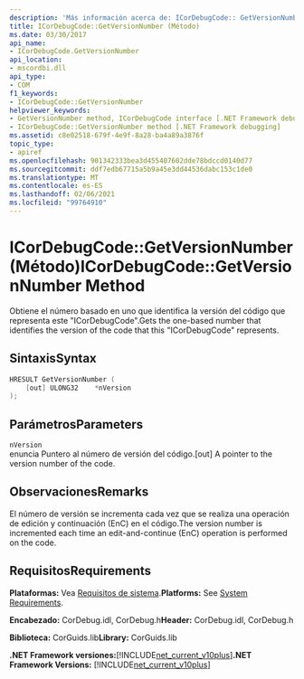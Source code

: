 ```yaml
---
description: 'Más información acerca de: ICorDebugCode:: GetVersionNumber ((método)'
title: ICorDebugCode::GetVersionNumber (Método)
ms.date: 03/30/2017
api_name:
- ICorDebugCode.GetVersionNumber
api_location:
- mscordbi.dll
api_type:
- COM
f1_keywords:
- ICorDebugCode::GetVersionNumber
helpviewer_keywords:
- GetVersionNumber method, ICorDebugCode interface [.NET Framework debugging]
- ICorDebugCode::GetVersionNumber method [.NET Framework debugging]
ms.assetid: c8e02518-679f-4e9f-8a28-ba4a89a3876f
topic_type:
- apiref
ms.openlocfilehash: 901342333bea3d455407602dde78bdccd0140d77
ms.sourcegitcommit: ddf7edb67715a5b9a45e3dd44536dabc153c1de0
ms.translationtype: MT
ms.contentlocale: es-ES
ms.lasthandoff: 02/06/2021
ms.locfileid: "99764910"
---
```

# <a name="icordebugcodegetversionnumber-method"></a><span data-ttu-id="699ac-103">ICorDebugCode::GetVersionNumber (Método)</span><span class="sxs-lookup"><span data-stu-id="699ac-103">ICorDebugCode::GetVersionNumber Method</span></span>

<span data-ttu-id="699ac-104">Obtiene el número basado en uno que identifica la versión del código que representa este "ICorDebugCode".</span><span class="sxs-lookup"><span data-stu-id="699ac-104">Gets the one-based number that identifies the version of the code that this "ICorDebugCode" represents.</span></span>

## <a name="syntax"></a><span data-ttu-id="699ac-105">Sintaxis</span><span class="sxs-lookup"><span data-stu-id="699ac-105">Syntax</span></span>

```cpp
HRESULT GetVersionNumber (
    [out] ULONG32    *nVersion
);
```

## <a name="parameters"></a><span data-ttu-id="699ac-106">Parámetros</span><span class="sxs-lookup"><span data-stu-id="699ac-106">Parameters</span></span>

 `nVersion`  
 <span data-ttu-id="699ac-107">enuncia Puntero al número de versión del código.</span><span class="sxs-lookup"><span data-stu-id="699ac-107">[out] A pointer to the version number of the code.</span></span>

## <a name="remarks"></a><span data-ttu-id="699ac-108">Observaciones</span><span class="sxs-lookup"><span data-stu-id="699ac-108">Remarks</span></span>

 <span data-ttu-id="699ac-109">El número de versión se incrementa cada vez que se realiza una operación de edición y continuación (EnC) en el código.</span><span class="sxs-lookup"><span data-stu-id="699ac-109">The version number is incremented each time an edit-and-continue (EnC) operation is performed on the code.</span></span>

## <a name="requirements"></a><span data-ttu-id="699ac-110">Requisitos</span><span class="sxs-lookup"><span data-stu-id="699ac-110">Requirements</span></span>

 <span data-ttu-id="699ac-111">**Plataformas:** Vea [Requisitos de sistema](../../get-started/system-requirements.md).</span><span class="sxs-lookup"><span data-stu-id="699ac-111">**Platforms:** See [System Requirements](../../get-started/system-requirements.md).</span></span>  
  
 <span data-ttu-id="699ac-112">**Encabezado:** CorDebug.idl, CorDebug.h</span><span class="sxs-lookup"><span data-stu-id="699ac-112">**Header:** CorDebug.idl, CorDebug.h</span></span>  
  
 <span data-ttu-id="699ac-113">**Biblioteca:** CorGuids.lib</span><span class="sxs-lookup"><span data-stu-id="699ac-113">**Library:** CorGuids.lib</span></span>  
  
 <span data-ttu-id="699ac-114">**.NET Framework versiones:**[!INCLUDE[net_current_v10plus](../../../../includes/net-current-v10plus-md.md)]</span><span class="sxs-lookup"><span data-stu-id="699ac-114">**.NET Framework Versions:** [!INCLUDE[net_current_v10plus](../../../../includes/net-current-v10plus-md.md)]</span></span>
